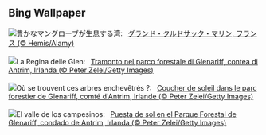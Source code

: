 ## Bing Wallpaper
![](https://www.bing.com/th?id=OHR.Antilles_JA-JP0033254185_UHD.jpg&w=1000)豊かなマングローブが生息する湾:&nbsp;&ensp;[グランド・クルドサック・マリン, フランス (© Hemis/Alamy)](https://www.bing.com/th?id=OHR.Antilles_JA-JP0033254185_UHD.jpg)
<br><br/>
![](https://www.bing.com/th?id=OHR.GlenariffForest_IT-IT2978733344_UHD.jpg&w=1000)La Regina delle Glen:&nbsp;&ensp;[Tramonto nel parco forestale di Glenariff, contea di Antrim, Irlanda (© Peter Zelei/Getty Images)](https://www.bing.com/th?id=OHR.GlenariffForest_IT-IT2978733344_UHD.jpg)
<br><br/>
![](https://www.bing.com/th?id=OHR.GlenariffForest_FR-FR8149555796_UHD.jpg&w=1000)Où se trouvent ces arbres enchevêtrés ?:&nbsp;&ensp;[Coucher de soleil dans le parc forestier de Glenariff, comté d'Antrim, Irlande (© Peter Zelei/Getty Images)](https://www.bing.com/th?id=OHR.GlenariffForest_FR-FR8149555796_UHD.jpg)
<br><br/>
![](https://www.bing.com/th?id=OHR.GlenariffForest_ES-ES8051620183_UHD.jpg&w=1000)El valle de los campesinos:&nbsp;&ensp;[Puesta de sol en el Parque Forestal de Glenariff, condado de Antrim, Irlanda (© Peter Zelei/Getty Images)](https://www.bing.com/th?id=OHR.GlenariffForest_ES-ES8051620183_UHD.jpg)
<br><br/>
